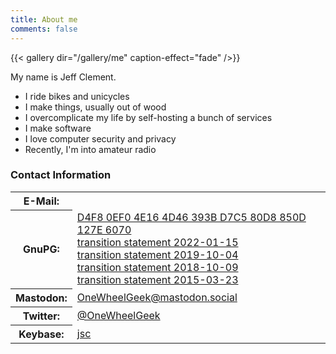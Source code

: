 ```yaml
---
title: About me
comments: false
---
```


{{< gallery dir="/gallery/me" caption-effect="fade" />}}

My name is Jeff Clement.  

- I ride bikes and unicycles
- I make things, usually out of wood
- I overcomplicate my life by self-hosting a bunch of services
- I make software
- I love computer security and privacy
- Recently, I'm into amateur radio

### Contact Information

<table width="100%">
<tbody>

<tr>
<th>E-Mail:</th>
<td><a href="#" class="mail-link" data="jeff at zeos dot ca"><span class="mail-addr"></span></a></td>
</tr>

<tr>
<th>GnuPG:</th>
<td><a href="/gpg/jclement-gpg.asc">D4F8 0EF0 4E16 4D46 393B  D7C5 80D8 850D 127E 6070</a><br />
    <a href="/gpg/transition_20220115.txt">transition statement 2022-01-15</a><br />
    <a href="/gpg/transition_20191004.txt">transition statement 2019-10-04</a><br />
    <a href="/gpg/transition_20181009.txt">transition statement 2018-10-09</a><br />
    <a href="/gpg/transition_20150323.txt">transition statement 2015-03-23</a></td>
</tr>

<!--
<tr>
<th>LinkedIn:</th>
<td><a href="http://www.linkedin.com/profile/view?id=6394933">Jeff Clement</a></td>
</tr>

<tr>
<th>Github:</th>
<td><a href="https://github.com/jclement">jclement</a></td>
</tr>
-->

<tr>
<th>Mastodon:</th>
<td><a href="https://mastodon.social/@OneWheelGeek">OneWheelGeek@mastodon.social</a></td>
</tr>

<tr>
<th>Twitter:</th>
<td><a href="https://twitter.com/OneWheelGeek">@OneWheelGeek</a></td>
</tr>

<!--
<tr>
<th>Reddit:</th>
<td><a href="https://www.reddit.com/user/onewheelgeek">OneWheelGeek</a></td>
</tr>
-->

<tr>
<th>Keybase:</th>
<td><a href="https://keybase.io/jsc">jsc</a></td>
</tr>

</tbody>
</table>
